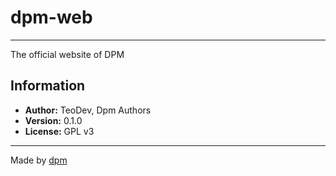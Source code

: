 # dpm-web

---

The official website of DPM

## Information

- **Author:** TeoDev, Dpm Authors
- **Version:** 0.1.0
- **License:** GPL v3

---

Made by [dpm](https://github.com/dpmland/dpm)
